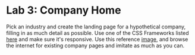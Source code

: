 

# Lab 3: Company Home

Pick an industry and create the landing page for a hypothetical company, filling in as much detail as possible. Use one of the CSS Frameworks listed [here](../docs/00%20-%20Resources.md#libraries) and make sure it's responsive. Use this reference [image](sidebar.jpeg), and browse the internet for existing company pages and imitate as much as you can.
